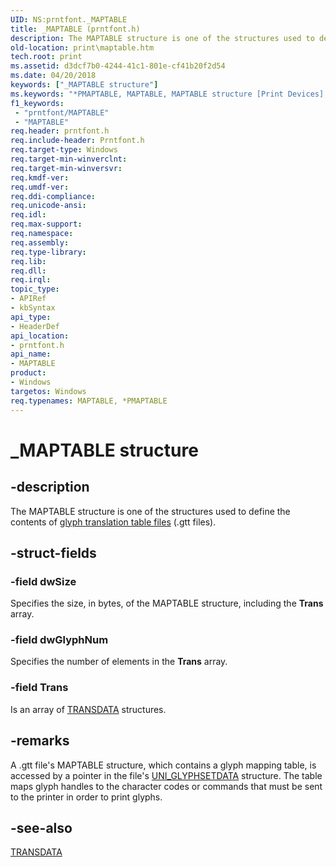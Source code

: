 ```yaml
---
UID: NS:prntfont._MAPTABLE
title: _MAPTABLE (prntfont.h)
description: The MAPTABLE structure is one of the structures used to define the contents of glyph translation table files (.gtt files).
old-location: print\maptable.htm
tech.root: print
ms.assetid: d3dcf7b0-4244-41c1-801e-cf41b20f2d54
ms.date: 04/20/2018
keywords: ["_MAPTABLE structure"]
ms.keywords: "*PMAPTABLE, MAPTABLE, MAPTABLE structure [Print Devices], PMAPTABLE, PMAPTABLE structure pointer [Print Devices], _MAPTABLE, print.maptable, print_unidrv-pscript_fonts_c98fd60e-c56a-4f76-8408-e6680bc49525.xml, prntfont/MAPTABLE, prntfont/PMAPTABLE"
f1_keywords:
 - "prntfont/MAPTABLE"
 - "MAPTABLE"
req.header: prntfont.h
req.include-header: Prntfont.h
req.target-type: Windows
req.target-min-winverclnt: 
req.target-min-winversvr: 
req.kmdf-ver: 
req.umdf-ver: 
req.ddi-compliance: 
req.unicode-ansi: 
req.idl: 
req.max-support: 
req.namespace: 
req.assembly: 
req.type-library: 
req.lib: 
req.dll: 
req.irql: 
topic_type:
- APIRef
- kbSyntax
api_type:
- HeaderDef
api_location:
- prntfont.h
api_name:
- MAPTABLE
product:
- Windows
targetos: Windows
req.typenames: MAPTABLE, *PMAPTABLE
---
```


# _MAPTABLE structure


## -description


The MAPTABLE structure is one of the structures used to define the contents of <a href="https://docs.microsoft.com/windows-hardware/drivers/print/customized-font-management">glyph translation table files</a> (.gtt files).


## -struct-fields




### -field dwSize

Specifies the size, in bytes, of the MAPTABLE structure, including the <b>Trans</b> array.


### -field dwGlyphNum

Specifies the number of elements in the <b>Trans</b> array.


### -field Trans

Is an array of <a href="https://docs.microsoft.com/windows-hardware/drivers/ddi/prntfont/ns-prntfont-_transdata">TRANSDATA</a> structures.


## -remarks



A .gtt file's MAPTABLE structure, which contains a glyph mapping table, is accessed by a pointer in the file's <a href="https://docs.microsoft.com/windows-hardware/drivers/ddi/prntfont/ns-prntfont-_uni_glyphsetdata">UNI_GLYPHSETDATA</a> structure. The table maps glyph handles to the character codes or commands that must be sent to the printer in order to print glyphs.




## -see-also




<a href="https://docs.microsoft.com/windows-hardware/drivers/ddi/prntfont/ns-prntfont-_transdata">TRANSDATA</a>
 

 

